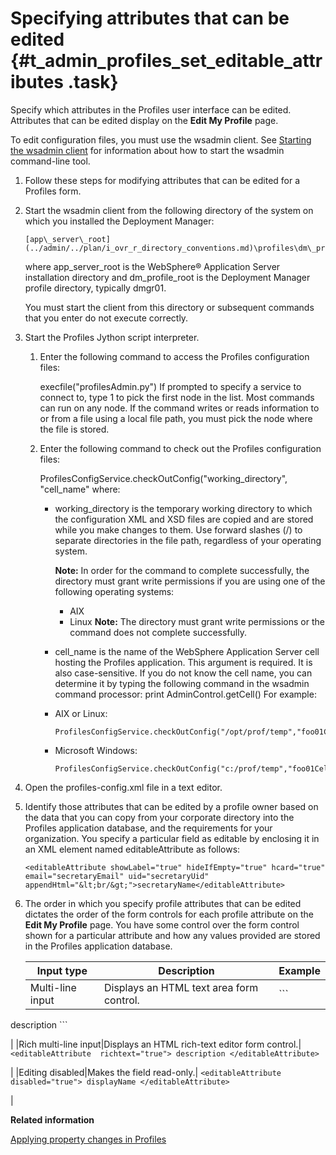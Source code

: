 # Specifying attributes that can be edited {#t_admin_profiles_set_editable_attributes .task}

Specify which attributes in the Profiles user interface can be edited. Attributes that can be edited display on the **Edit My Profile** page.

To edit configuration files, you must use the wsadmin client. See [Starting the wsadmin client](../admin/t_admin_wsadmin_starting.md) for information about how to start the wsadmin command-line tool.

1.  Follow these steps for modifying attributes that can be edited for a Profiles form.
2.  Start the wsadmin client from the following directory of the system on which you installed the Deployment Manager:

    ```
    [app\_server\_root](../admin/../plan/i_ovr_r_directory_conventions.md)\profiles\dm\_profile\_root\bin
    ```

    where app\_server\_root is the WebSphere® Application Server installation directory and dm\_profile\_root is the Deployment Manager profile directory, typically dmgr01.

    You must start the client from this directory or subsequent commands that you enter do not execute correctly.

3.  Start the Profiles Jython script interpreter.

    1.  Enter the following command to access the Profiles configuration files:

        execfile\("profilesAdmin.py"\) If prompted to specify a service to connect to, type 1 to pick the first node in the list. Most commands can run on any node. If the command writes or reads information to or from a file using a local file path, you must pick the node where the file is stored.

    2.  Enter the following command to check out the Profiles configuration files:

        ProfilesConfigService.checkOutConfig\("working\_directory", "cell\_name" where:

        -   working\_directory is the temporary working directory to which the configuration XML and XSD files are copied and are stored while you make changes to them. Use forward slashes \(/\) to separate directories in the file path, regardless of your operating system.

            **Note:** In order for the command to complete successfully, the directory must grant write permissions if you are using one of the following operating systems:

            -   AIX
            -   Linux
            **Note:** The directory must grant write permissions or the command does not complete successfully.

        -   cell\_name is the name of the WebSphere Application Server cell hosting the Profiles application. This argument is required. It is also case-sensitive. If you do not know the cell name, you can determine it by typing the following command in the wsadmin command processor: print AdminControl.getCell\(\)
        For example:

        -   AIX or Linux:

            ```
            ProfilesConfigService.checkOutConfig("/opt/prof/temp","foo01Cell01")
            ```

        -   Microsoft Windows:

            ```
            ProfilesConfigService.checkOutConfig("c:/prof/temp","foo01Cell01")
            ```

4.  Open the profiles-config.xml file in a text editor.

5.  Identify those attributes that can be edited by a profile owner based on the data that you can copy from your corporate directory into the Profiles application database, and the requirements for your organization. You specify a particular field as editable by enclosing it in an XML element named editableAttribute as follows:

    ```
    <editableAttribute showLabel="true" hideIfEmpty="true" hcard="true" email="secretaryEmail" uid="secretaryUid" 
    appendHtml="&lt;br/&gt;">secretaryName</editableAttribute>
    ```

6.  The order in which you specify profile attributes that can be edited dictates the order of the form controls for each profile attribute on the **Edit My Profile** page. You have some control over the form control shown for a particular attribute and how any values provided are stored in the Profiles application database.

    |Input type|Description|Example|
    |----------|-----------|-------|
    |Multi-line input|Displays an HTML text area form control.|    ```
<editableAttribute 
 multiline="true">
 description
</editableAttribute>
    ```

|
    |Rich multi-line input|Displays an HTML rich-text editor form control.|    ```
<editableAttribute 
 richtext="true">
 description
</editableAttribute> 
    ```

|
    |Editing disabled|Makes the field read-only.|    ```
<editableAttribute 
 disabled="true">
 displayName
</editableAttribute>
    ```

|


**Related information**  


[Applying property changes in Profiles](../admin/t_admin_profiles_save_changes.md)


